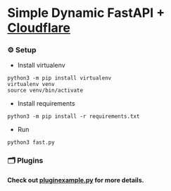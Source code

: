 # Simple Dynamic FastAPI + [Cloudflare](https://github.com/Vauth/fastapi/tree/cloudflare)
### ⚙️ Setup

- Install virtualenv

```shell
python3 -m pip install virtualenv
virtualenv venv
source venv/bin/activate
```

- Install requirements

```shell
python3 -m pip install -r requirements.txt
```

- Run

```shell
python3 fast.py
```

### 🗂 Plugins
#### Check out [pluginexample.py](https://github.com/Vauth/fastapi/blob/main/plugins/pluginexample.py) for more details.
